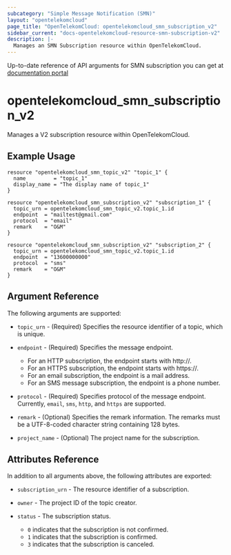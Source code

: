 ```yaml
---
subcategory: "Simple Message Notification (SMN)"
layout: "opentelekomcloud"
page_title: "OpenTelekomCloud: opentelekomcloud_smn_subscription_v2"
sidebar_current: "docs-opentelekomcloud-resource-smn-subscription-v2"
description: |-
  Manages an SMN Subscription resource within OpenTelekomCloud.
---
```


Up-to-date reference of API arguments for SMN subscription you can get at
[documentation portal](https://docs.otc.t-systems.com/simple-message-notification/api-ref/apis/subscription_operations)

# opentelekomcloud_smn_subscription_v2

Manages a V2 subscription resource within OpenTelekomCloud.

## Example Usage

```hcl
resource "opentelekomcloud_smn_topic_v2" "topic_1" {
  name         = "topic_1"
  display_name = "The display name of topic_1"
}

resource "opentelekomcloud_smn_subscription_v2" "subscription_1" {
  topic_urn = opentelekomcloud_smn_topic_v2.topic_1.id
  endpoint  = "mailtest@gmail.com"
  protocol  = "email"
  remark    = "O&M"
}

resource "opentelekomcloud_smn_subscription_v2" "subscription_2" {
  topic_urn = opentelekomcloud_smn_topic_v2.topic_1.id
  endpoint  = "13600000000"
  protocol  = "sms"
  remark    = "O&M"
}
```

## Argument Reference

The following arguments are supported:

* `topic_urn` - (Required) Specifies the resource identifier of a topic, which is unique.

* `endpoint` - (Required) Specifies the message endpoint.
  * For an HTTP subscription, the endpoint starts with http\://.
  * For an HTTPS subscription, the endpoint starts with https\://.
  * For an email subscription, the endpoint is a mail address.
  * For an SMS message subscription, the endpoint is a phone number.

* `protocol` - (Required) Specifies protocol of the message endpoint. Currently, `email`,
  `sms`, `http`, and `https` are supported.

* `remark` - (Optional) Specifies the remark information. The remarks must be a UTF-8-coded
  character string containing 128 bytes.

* `project_name` - (Optional) The project name for the subscription.

## Attributes Reference

In addition to all arguments above, the following attributes are exported:

* `subscription_urn` - The resource identifier of a subscription.

* `owner` - The project ID of the topic creator.

* `status` - The subscription status.
  * `0` indicates that the subscription is not confirmed.
  * `1` indicates that the subscription is confirmed.
  * `3` indicates that the subscription is canceled.
